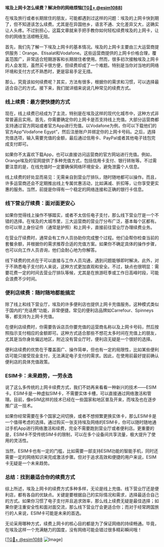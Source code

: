 **埃及上网卡怎么续费？解决你的网络烦恼[[TG💪+ @esim1088](https://t.me/s/esim1088)]**

在埃及旅行或者长期居住的朋友，可能都遇到过这样的问题：埃及的上网卡快到期了，但不知道该怎么续费。尤其是在异国他乡，语言不通、文化差异又大，这确实让人头疼。不过别担心，这篇文章就来手把手教你如何轻松续费埃及的上网卡，让你的网络生活顺畅无阻。

首先，我们先了解一下埃及上网卡的基本情况。埃及的上网卡主要由三大运营商提供服务：Orange、Etisalat和Vodafone。这些运营商提供的上网卡价格合理，覆盖范围广，非常适合短期游客和长期居住者使用。然而，很多初次接触埃及上网卡的人会发现，虽然买卡很方便，但续费却成了一个难题。特别是当你对当地的网络环境和支付方式不熟悉时，更是容易手足无措。

那么，究竟该如何续费呢？其实，方法有很多，根据你的需求和习惯，可以选择最适合自己的方式。接下来，我们就详细来说说几种常见的续费方式。

### **线上续费：最方便快捷的方式**

现在，线上续费已经成为了主流，特别是在埃及这样的现代化城市中，这种方式非常普遍且实用。首先，你需要确定你的上网卡是否支持线上充值。大部分运营商都支持通过官方网站或者官方App进行充值。以Vodafone为例，你可以下载他们的官方App“Vodafone Egypt”，然后注册账户并绑定你的上网卡号码。之后，选择充值选项，输入需要充值的金额，最后通过信用卡、PayPal或者其他电子钱包完成支付即可。

如果你不太喜欢下载App，也可以直接访问运营商的官方网站进行充值。例如，Orange埃及的官网提供了多种充值方式，包括信用卡支付、银行转账等。不过需要注意的是，在线充值时一定要确保网络环境安全，避免泄露个人信息。

线上续费的好处显而易见：无需亲自到营业厅排队，随时随地都可以操作。而且，许多运营商还会不定期推出线上专属优惠活动，比如满减、折扣等，让你享受更实惠的服务。当然，前提是你得有一个稳定的网络连接和正确的银行卡信息。

### **线下营业厅续费：面对面更安心**

如果你觉得线上操作不够踏实，或者不太信任电子支付，那么线下营业厅是一个不错的选择。在埃及的大城市里，三大运营商的营业厅分布广泛，基本每个区都有。你可以带上身份证件（通常是护照）和上网卡，直接前往营业厅办理续费业务。

在营业厅续费时，通常会有工作人员协助你完成整个过程。他们会帮你检查当前的套餐余额，并根据你的需求推荐合适的充值方案。如果你不确定具体的操作步骤，也可以向工作人员咨询，他们会耐心地为你解答。

线下续费的优点在于可以直接与工作人员沟通，遇到问题能够即时解决。此外，对于不熟悉电子支付的人来说，这种方式更加直观和安全。不过，缺点也很明显：需要花费一定的时间去营业厅排队等候，尤其是在旅游旺季或工作日高峰时段，可能会浪费不少时间。

### **便利店续费：随时随地都能搞定**

除了线上和线下营业厅，埃及的许多便利店也提供上网卡充值服务。这种模式类似于国内的“充话费”功能，非常便捷。常见的便利店品牌如Carrefour、Spinneys等，都支持为上网卡充值。

在便利店续费时，你需要告诉店员你要充值的运营商名称以及上网卡号码，然后按照指示支付相应的金额即可。这种方式适合那些不想花太多时间在充值上的朋友，尤其是当你身处偏远地区，附近没有营业厅时，便利店无疑是一个很好的选择。

便利店续费的优势在于覆盖面广、操作简单，但也有一定的局限性，比如某些便利店可能只接受现金支付，无法满足电子支付的需求。因此，在使用前最好提前确认便利店的具体充值政策。

### **ESIM卡：未来趋势，一劳永逸**

说了这么多传统的上网卡续费方式，我们不妨再来看看一种新兴的技术——ESIM卡。ESIM卡是一种虚拟SIM卡，不需要实体卡槽，可以直接通过网络激活和管理。目前，像eSIM这样的技术已经在一些国家和地区普及开来，而埃及也在逐步推广这一技术。

如果你经常需要在多个国家之间切换，或者不想频繁更换实体卡，那么ESIM卡是一个值得考虑的选择。通过购买一张支持埃及网络的ESIM卡，你可以随时随地通过手机App进行网络激活和续费，完全不需要跑到营业厅或者便利店。更重要的是，ESIM卡不受传统SIM卡的限制，可以在多个设备间共享流量，极大提升了使用的灵活性。

当然，ESIM卡也有一定的门槛，比如需要一部支持ESIM功能的智能手机，同时还需要一定的网络知识来完成激活步骤。但对于追求高效和便捷的用户来说，ESIM卡无疑是一个未来趋势。

### **总结：找到最适合你的续费方式**

综上所述，埃及上网卡的续费方式多种多样，无论是线上充值、线下营业厅还是便利店，都有各自的优缺点。关键是要根据自己的实际情况和需求，选择最适合自己的方式。如果你习惯了电子支付并且追求效率，那么线上续费无疑是最佳选择；如果你更注重安全性和面对面交流，那么线下营业厅会更适合你；而对于经常跨国旅行的人来说，ESIM卡可能是未来的首选。

无论采用哪种方式，续费上网卡的核心目的都是为了保证网络的持续畅通。毕竟，在埃及这样一个充满魅力的国度，没有网络可能会错过很多精彩瞬间哦！

[[TG💪+ @esim1088](https://t.me/s/esim1088) ![Image](https://i.postimg.cc/4NQfJmqS/Snipaste-2025-05-13-00-14-12.png)]
